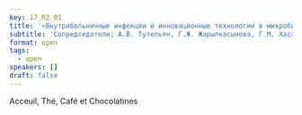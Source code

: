 ```yaml
---
key: 17_R2_01
title: '«Внутрибольничные инфекции и инновационные технологии в микробиологии»'
subtitle: 'Сопредседатели: А.В. Тутельян, Г.Ж. Жарылкасынова, Г.М. Хасанова, Пэн Ихонг'
format: open
tags:
  - open
speakers: []
draft: false
---
```

Acceuil, Thé, Café et Chocolatines
